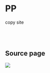 # PP
copy site
<br/><br/><br/><br/>
<h2>Source page</h2>
<img src="https://drive.google.com/uc?export=view&id=0B1myX2Ur2lOQUEZ6ZXNxeGVGRTQ">
